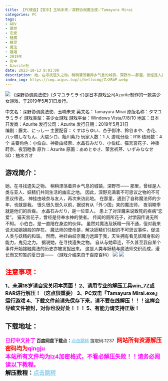 ```yaml
---
title: 【PC硬盘】【官中】玉响未来／深野协调魔法使／Tamayura Mirai
categories: PC
tags:
- ADV
- 傲娇
- 恋爱
- 魅魔
- 精灵
- 魔法
- 姐姐
- 2019年
- 官中
- Azurite社
date: 2023-10-13 8:01:00
description: 她，在寻找遗失之物。稍稍漂荡着异乡气息的城镇，深野市——那里，曾经是人类与亚人、妖精们共同生活的幽玄之地。因此，深野充满着不可思议之物的不可思议传说。神挂由岐奈与友人，再次来访此地。在那里，遇到了自称魔法师的少年，也就是我。很久很久很久以前，据说有从「外つ国」来的魔法师，
index_img: https://img.acgus.top/i/helloimg/ZzXRbP.webp
---
```

![](https://img.acgus.top/i/helloimg/ZzXRbP.webp)
《深野协调魔法使》(タマユラミライ)是日本游戏公司Azurite制作的一款美少女游戏，于2019年5月31日发行。

中文名：深野协调魔法使、玉响未来
英文名：Tamayura Mirai
原版名称：タマユラミライ
游戏类型：美少女游戏
游戏平台：Windows Vista/7/8/10
地区：日本
开发商：Azurite
发行公司：Azurite
发行日期：2019年5月31日  
编剧：籐太、にっし～
主要配音：くすはらゆい、杏子御津、鈴谷まや、杏花、八ッ橋しなもん、大隈シロ、飴川紫乃
玩家人数：1 人
游戏分级：R18
结局数：4 个
主要角色：小伯白、神掛由岐奈、水晶石みだり、小伯红、猫天宫花子、神掛莳奈、夜羽睦季
原作：Azurite
原画：あめとゆき、茉宮祈芹、いずみななせ
SD：柚木ガオ

## 游戏简介：
她，在寻找遗失之物。
稍稍漂荡着异乡气息的城镇，深野市——
那里，曾经是人类与亚人、妖精们共同生活的幽玄之地。
因此，深野充满着不可思议之物的不可思议传说。
神挂由岐奈与友人，再次来访此地。
在那里，遇到了自称魔法师的少年，也就是我。
很久很久很久以前，据说有从「外つ国」来的魔法师，
夜羽睦季就是他们的后裔。
水晶石みだり，是一位亚人。
患上了对淫魔来说致死的疾病“恋爱”。
猫天宫花子，曾经是侍奉水神的使者。
传闻的厕所花子，对学园传说无所不知。
小伯白，是一直陪在身边的伙伴。
虽然对魔法及妖精一窍不通，但对我来说尤如姐姐般的存在。
魔法师的使命是，解决妖精们引起的不可思议事件，促进人类与妖精的和谐。
然而，神挂由岐奈魔力远超于我，天生拥有看见妖精身影的能力，鬼见之力。
据说她，在寻找遗失之物。
自从与她牵连，不久甚至我自某个事件开始接触魔法的历史亦被发掘出来。
这是人类与妖精与魔法师交织而成，漫长而又短暂的夏日谈——
（游戏介绍来自于百度百科）
![](https://img.acgus.top/i/helloimg/ZzXZD6.webp)
![](https://img.acgus.top/i/helloimg/ZzXFGn.webp)





## <font color=#FF0000 >注意事项：</font>
<font size=3><b>1、未满18岁请自觉关闭本页面！
2、请用专业的解压工具win_7Z或RAR进行解压！（这点很重要）
3、PC双击『Tamayura Mirai.exe』运行游戏
4、下载文件前请先保存下来，请不要在线解压！！！这样会导致文件被封，对你也没好处！！！
5、有能力请支持正版！</b></font>

## 下载地址：
<font color=#FF00FF size=3><b>已打中文补丁</b></font>
<b>百度网盘下载点：</b><a href="https://pan.baidu.com/s/1AHvzskjUGGcD70eo3FWMFg?pwd=1237" style="color: #87CEEB;"><b>点击跳转</b></a> 提取码:1237
<a style="padding: 0" href="https://post.qingju.org/AD/"><img style="max-width:100%" src="https://img.acgus.top/i/2024/07/478f689b8021d8d499ab43d21acf137a.gif" alt=""></a>
<b><font color=#FF0000 size=4>网站所有资源解压密码均为</b></font><b><font color=#FF00FF size=4>qingju</font><font color=#FF0000 ></font></b><br><b><font color=#FF00FF size=4>本站所有文件均为lz4加密格式，不看必解压失败！！请务必阅读以下教程。</b></font><br><b><font color=#000 size=4>解压教程：</b><a href="https://post.qingju.org/tutorial/000/" style="color: #87CEEB;"><b>点击跳转</b></a>